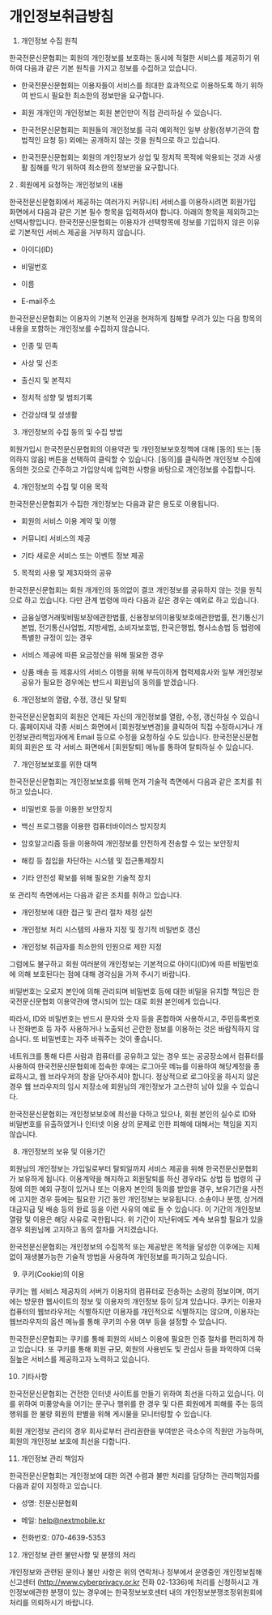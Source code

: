 # 개인정보취급방침

1. 개인정보 수집 원칙

한국전문신문협회는 회원의 개인정보를 보호하는 동시에 적절한 서비스를 제공하기 위하여 다음과 같은 기본 원칙을 가지고 정보를 수집하고 있습니다.

- 한국전문신문협회는 이용자들이 서비스를 최대한 효과적으로 이용하도록 하기 위하여 반드시 필요한 최소한의 정보만을 요구합니다.

- 회원 개개인의 개인정보는 회원 본인만이 직접 관리하실 수 있습니다.

- 한국전문신문협회는 회원들의 개인정보를 극히 예외적인 일부 상황(정부기관의 합법적인 요청 등) 외에는 공개하지 않는 것을 원칙으로 하고 있습니다.

- 한국전문신문협회는 회원의 개인정보가 상업 및 정치적 목적에 악용되는 것과 사생활 침해를 막기 위하여 최소한의 정보만을 요구합니다.

2 . 회원에게 요청하는 개인정보의 내용

한국전문신문협회에서 제공하는 여러가지 커뮤니티 서비스를 이용하시려면 회원가입 화면에서 다음과 같은 기본 필수 항목을 입력하셔야 합니다. 아래의 항목을 제외하고는 선택사항입니다. 한국전문신문협회는 이용자가 선택항목에 정보를 기입하지 않은 이유로 기본적인 서비스 제공을 거부하지 않습니다.

- 아이디(ID)

- 비밀번호

- 이름

- E-mail주소

한국전문신문협회는 이용자의 기본적 인권을 현저하게 침해할 우려가 있는 다음 항목의 내용을 포함하는 개인정보를 수집하지 않습니다.

- 인종 및 민족

- 사상 및 신조

- 출신지 및 본적지

- 정치적 성향 및 범죄기록

- 건강상태 및 성생활

3. 개인정보의 수집 동의 및 수집 방법

회원가입시 한국전문신문협회의 이용약관 및 개인정보보호정책에 대해 [동의] 또는 [동의하지 않음] 버튼을 선택하여 클릭할 수 있습니다. [동의]를 클릭하면 개인정보 수집에 동의한 것으로 간주하고 가입양식에 입력한 사항을 바탕으로 개인정보를 수집합니다.

4. 개인정보의 수집 및 이용 목적

한국전문신문협회가 수집한 개인정보는 다음과 같은 용도로 이용됩니다.

- 회원의 서비스 이용 계약 및 이행

- 커뮤니티 서비스의 제공

- 기타 새로운 서비스 또는 이벤트 정보 제공

5. 목적외 사용 및 제3자와의 공유

한국전문신문협회는 회원 개개인의 동의없이 결코 개인정보를 공유하지 않는 것을 원칙으로 하고 있습니다. 다만 관계 법령에 따라 다음과 같은 경우는 예외로 하고 있습니다.

- 금융실명거래및비밀보장에관한법률, 신용정보의이용및보호에관한법률, 전기통신기본법, 전기통신사업법, 지방세법, 소비자보호법, 한국은행법, 형사소송법 등 법령에 특별한 규정이 있는 경우

- 서비스 제공에 따른 요금정산을 위해 필요한 경우

- 상품 배송 등 제휴사의 서비스 이행을 위해 부득이하게 협력제휴사와 일부 개인정보 공유가 필요한 경우에는 반드시 회원님의 동의를 받겠습니다.

6. 개인정보의 열람, 수정, 갱신 및 탈퇴

한국전문신문협회의 회원은 언제든 자신의 개인정보를 열람, 수정, 갱신하실 수 있습니다. 홈페이지내 각종 서비스 화면에서 [회원정보변경]을 클릭하여 직접 수정하시거나 개인정보관리책임자에게 Email 등으로 수정을 요청하실 수도 있습니다. 한국전문신문협회의 회원은 또 각 서비스 화면에서 [회원탈퇴] 메뉴를 통하여 탈퇴하실 수 있습니다.

7. 개인정보보호를 위한 대책

한국전문신문협회는 개인정보보호를 위해 먼저 기술적 측면에서 다음과 같은 조치를 취하고 있습니다.

- 비밀번호 등을 이용한 보안장치

- 백신 프로그램을 이용한 컴퓨터바이러스 방지장치

- 암호알고리즘 등을 이용하여 개인정보를 안전하게 전송할 수 있는 보안장치

- 해킹 등 침입을 차단하는 시스템 및 접근통제장치

- 기타 안전성 확보를 위해 필요한 기술적 장치

또 관리적 측면에서는 다음과 같은 조치를 취하고 있습니다.

- 개인정보에 대한 접근 및 관리 절차 제정 실천

- 개인정보 처리 시스템의 사용자 지정 및 정기적 비밀번호 갱신

- 개인정보 취급자를 최소한의 인원으로 제한 지정

그럼에도 불구하고 회원 여러분의 개인정보는 기본적으로 아이디(ID)에 따른 비밀번호에 의해 보호된다는 점에 대해 경각심을 가져 주시기 바랍니다.

비밀번호는 오로지 본인에 의해 관리되며 비밀번호 등에 대한 비밀을 유지할 책임은 한국전문신문협회 이용약관에 명시되어 있는 대로 회원 본인에게 있습니다.

따라서, ID와 비밀번호는 반드시 문자와 숫자 등을 혼합하여 사용하시고, 주민등록번호나 전화번호 등 자주 사용하거나 노출되선 곤란한 정보를 이용하는 것은 바람직하지 않습니다. 또 비밀번호는 자주 바꿔주는 것이 좋습니다.

네트워크를 통해 다른 사람과 컴퓨터를 공유하고 있는 경우 또는 공공장소에서 컴퓨터를 사용하여 한국전문신문협회에 접속한 후에는 로그아웃 메뉴를 이용하여 해당계정을 종료하시고, 웹 브라우저의 창을 닫아주셔야 합니다. 정상적으로 로그아웃을 하시지 않은 경우 웹 브라우저의 임시 저장소에 회원님의 개인정보가 고스란히 남아 있을 수 있습니다.

한국전문신문협회는 개인정보보호에 최선을 다하고 있으나, 회원 본인의 실수로 ID와 비밀번호를 유출하였거나 인터넷 이용 상의 문제로 인한 피해에 대해서는 책임을 지지 않습니다.

8. 개인정보의 보유 및 이용기간

회원님의 개인정보는 가입일로부터 탈퇴일까지 서비스 제공을 위해 한국전문신문협회가 보유하게 됩니다. 이용계약을 해지하고 회원탈퇴를 하신 경우라도 상법 등 법령의 규정에 의한 예외 규정이 있거나 또는 이용자 본인의 동의를 받았을 경우, 보유기간을 사전에 고지한 경우 등에는 필요한 기간 동안 개인정보는 보유됩니다. 소송이나 분쟁, 상거래 대금지급 및 배송 등의 완료 등을 이런 사유의 예로 들 수 있습니다. 이 기간의 개인정보 열람 및 이용은 해당 사유로 국한됩니다. 위 기간이 지난뒤에도 계속 보유할 필요가 있을 경우 회원님께 고지하고 동의 절차를 거치겠습니다.

한국전문신문협회는 개인정보의 수집목적 또는 제공받은 목적을 달성한 이후에는 지체없이 재생불가능한 기술적 방법을 사용하여 개인정보를 파기하고 있습니다.

9. 쿠키(Cookie)의 이용

쿠키는 웹 서비스 제공자의 서버가 이용자의 컴퓨터로 전송하는 소량의 정보이며, 여기에는 방문한 웹사이트의 정보 및 이용자의 개인정보 등이 담겨 있습니다. 쿠키는 이용자 컴퓨터의 웹브라우저는 식별하지만 이용자를 개인적으로 식별하지는 않으며, 이용자는 웹브라우저의 옵션 메뉴를 통해 쿠키의 수용 여부 등을 설정할 수 있습니다.

한국전문신문협회는 쿠키를 통해 회원의 서비스 이용에 필요한 인증 절차를 편리하게 하고 있습니다. 또 쿠키를 통해 회원 규모, 회원의 사용빈도 및 관심사 등을 파악하여 더욱 질높은 서비스를 제공하고자 노력하고 있습니다.

10. 기타사항

한국전문신문협회는 건전한 인터넷 사이트를 만들기 위하여 최선을 다하고 있습니다. 이를 위하여 미풍양속을 어기는 문구나 행위를 한 경우 및 다른 회원에게 피해를 주는 등의 행위를 한 불량 회원의 판별을 위해 게시물을 모니터링할 수 있습니다.

회원 개인정보 관리의 경우 회사로부터 관리권한을 부여받은 극소수의 직원만 가능하며, 회원의 개인정보 보호에 최선을 다합니다.

11. 개인정보 관리 책임자

한국전문신문협회는 개인정보에 대한 의견 수렴과 불만 처리를 담당하는 관리책임자를 다음과 같이 지정하고 있습니다.

- 성명: 전문신문협회

- 메일: help@nextmobile.kr

- 전화번호: 070-4639-5353

12. 개인정보 관련 불만사항 및 분쟁의 처리

개인정보와 관련된 문의나 불만 사항은 위의 연락처나 정부에서 운영중인 개인정보침해신고센터 (http://www.cyberprivacy.or.kr 전화 02-1336)에 처리를 신청하시고 개인정보에관한 분쟁이 있는 경우에는 한국정보보호센터 내의 개인정보분쟁조정위원회에 처리를 의뢰하시기 바랍니다.